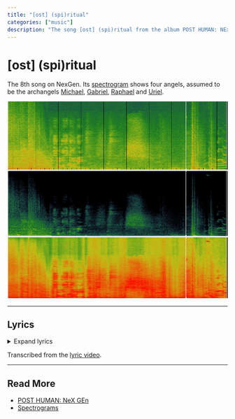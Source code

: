 ```yaml
---
title: "[ost] (spi)ritual"
categories: ["music"]
description: "The song [ost] (spi)ritual from the album POST HUMAN: NEx Gen."
---
```

# [ost] (spi)ritual

The 8th song on NexGen. Its [spectrogram](spectrograms) shows four angels, assumed to be 
the archangels [Michael](../characters/michael), [Gabriel](../characters/gabriel), 
[Raphael](../characters/raphael) and [Uriel](../characters/uriel).

![img.png](https://raw.githubusercontent.com/bmth-arg-wiki/wiki-assets/main/music/spectrograms/spiritual-spectogram-archangels.png)

***

## Lyrics

<details class="lyrics">
<summary>Expand lyrics</summary>

> before me, raphael
> behind me, gabriel
> to my right hand, michael
> to my left hand, uriel
> for about me flames the pentagram
> and within me shines the six rayed star
> before me, raphael
> behind me, gabriel
> to my right hand, michael

</details>

Transcribed from the [lyric video](https://www.youtube.com/watch?v=VlZ79Cx1s7g).

***

## Read More

- [POST HUMAN: NeX GEn](ph-nex-gen)
- [Spectrograms](spectrograms)